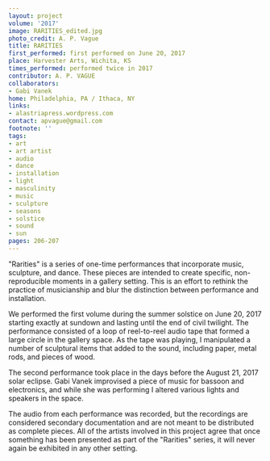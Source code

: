 ```yaml
---
layout: project
volume: '2017'
image: RARITIES_edited.jpg
photo_credit: A. P. Vague
title: RARITIES
first_performed: first performed on June 20, 2017
place: Harvester Arts, Wichita, KS
times_performed: performed twice in 2017
contributor: A. P. VAGUE
collaborators:
- Gabi Vanek
home: Philadelphia, PA / Ithaca, NY
links:
- alastriapress.wordpress.com
contact: apvague@gmail.com
footnote: ''
tags:
- art
- art artist
- audio
- dance
- installation
- light
- masculinity
- music
- sculpture
- seasons
- solstice
- sound
- sun
pages: 206-207
---
```


"Rarities" is a series of one-time performances that incorporate music, sculpture, and dance. These pieces are intended to create specific, non-reproducible moments in a gallery setting. This is an effort to rethink the practice of musicianship and blur the distinction between performance and installation.

We performed the first volume during the summer solstice on June 20, 2017 starting exactly at sundown and lasting until the end of civil twilight. The performance consisted of a loop of reel-to-reel audio tape that formed a large circle in the gallery space. As the tape was playing, I manipulated a number of sculptural items that added to the sound, including paper, metal rods, and pieces of wood.

The second performance took place in the days before the August 21, 2017 solar eclipse. Gabi Vanek improvised a piece of music for bassoon and electronics, and while she was performing I altered various lights and speakers in the space.

The audio from each performance was recorded, but the recordings are considered secondary documentation and are not meant to be distributed as complete pieces. All of the artists involved in this project agree that once something has been presented as part of the "Rarities" series, it will never again be exhibited in any other setting.
